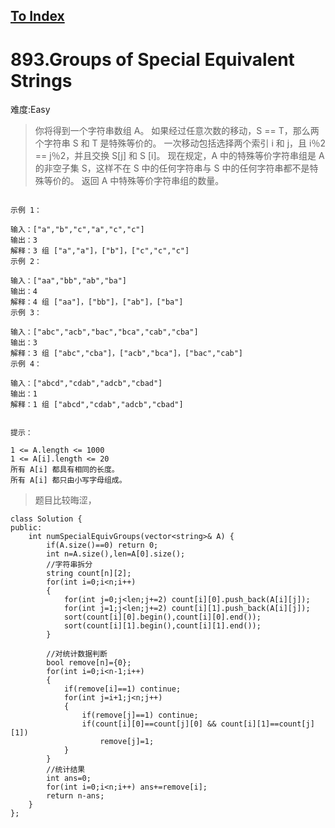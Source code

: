 [To Index](/index.md)
---
# 893.Groups of Special Equivalent Strings
难度:Easy
> 你将得到一个字符串数组 A。
如果经过任意次数的移动，S == T，那么两个字符串 S 和 T 是特殊等价的。
一次移动包括选择两个索引 i 和 j，且 i％2 == j％2，并且交换 S[j] 和 S [i]。
现在规定，A 中的特殊等价字符串组是 A 的非空子集 S，这样不在 S 中的任何字符串与 S 中的任何字符串都不是特殊等价的。
返回 A 中特殊等价字符串组的数量。


``` 

示例 1：

输入：["a","b","c","a","c","c"]
输出：3
解释：3 组 ["a","a"]，["b"]，["c","c","c"]
示例 2：

输入：["aa","bb","ab","ba"]
输出：4
解释：4 组 ["aa"]，["bb"]，["ab"]，["ba"]
示例 3：

输入：["abc","acb","bac","bca","cab","cba"]
输出：3
解释：3 组 ["abc","cba"]，["acb","bca"]，["bac","cab"]
示例 4：

输入：["abcd","cdab","adcb","cbad"]
输出：1
解释：1 组 ["abcd","cdab","adcb","cbad"]
 

提示：

1 <= A.length <= 1000
1 <= A[i].length <= 20
所有 A[i] 都具有相同的长度。
所有 A[i] 都只由小写字母组成。
```


> 题目比较晦涩，

```
class Solution {
public:
    int numSpecialEquivGroups(vector<string>& A) {
        if(A.size()==0) return 0;
        int n=A.size(),len=A[0].size();
        //字符串拆分
        string count[n][2];
        for(int i=0;i<n;i++)
        {
            for(int j=0;j<len;j+=2) count[i][0].push_back(A[i][j]);
            for(int j=1;j<len;j+=2) count[i][1].push_back(A[i][j]);
            sort(count[i][0].begin(),count[i][0].end());
            sort(count[i][1].begin(),count[i][1].end());
        }
        
        //对统计数据判断
        bool remove[n]={0};
        for(int i=0;i<n-1;i++)
        {
            if(remove[i]==1) continue;
            for(int j=i+1;j<n;j++)
            {
                if(remove[j]==1) continue;
                if(count[i][0]==count[j][0] && count[i][1]==count[j][1])
                    remove[j]=1;
            }
        }
        //统计结果
        int ans=0;
        for(int i=0;i<n;i++) ans+=remove[i];
        return n-ans;
    }
};
```

